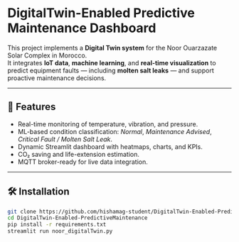 # DigitalTwin-Enabled Predictive Maintenance Dashboard

This project implements a **Digital Twin system** for the Noor Ouarzazate Solar Complex in Morocco.  
It integrates **IoT data**, **machine learning**, and **real-time visualization** to predict equipment faults — including **molten salt leaks** — and support proactive maintenance decisions.

---

## 🚀 Features
- Real-time monitoring of temperature, vibration, and pressure.  
- ML-based condition classification: *Normal*, *Maintenance Advised*, *Critical Fault / Molten Salt Leak*.  
- Dynamic Streamlit dashboard with heatmaps, charts, and KPIs.  
- CO₂ saving and life-extension estimation.  
- MQTT broker-ready for live data integration.  

---

## 🛠️ Installation

```bash
git clone https://github.com/hishamag-student/DigitalTwin-Enabled-PredictiveMaintenance.git
cd DigitalTwin-Enabled-PredictiveMaintenance
pip install -r requirements.txt
streamlit run noor_digitalTwin.py
